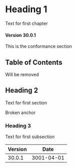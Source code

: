 # Heading 1

Text for first chapter

#### Version 30.0.1

This is the conformance section

## Table of Contents

Will be removed

## Heading 2

Text for first section

<a name="parameterAllowEmptyValue"/>Broken anchor

### Heading 3

Text for first subsection


Version | Date
--------|-----------
30.0.1  | 3001-04-01
